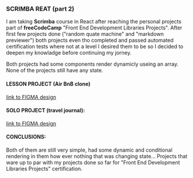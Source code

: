 ### SCRIMBA REAT (part 2)

I am taking **Scrimba** course in React after reaching the personal projects part of **freeCodeCamp** "Front End Development Libraries Projects". After first few projects done ("random quate machine" and "markdown previewer") both projects even tho completed and passed automated certification tests where not at a level I desired them to be so I decided to deepen my knowladge before continuing my jorney.

Both projects had some components render dynamicly useing an array. None of the projects still have any state.

#### LESSON PROJECT (Air BnB clone)

[link to FIGMA design](https://www.figma.com/file/4YjrygFEXOcDp9AAnVFv7o/Airbnb-Experiences?node-id=0%3A1)

#### SOLO PROJECT (travel journal):

[link to FIGMA design](https://www.figma.com/file/QG4cOExkdbIbhSfWJhs2gs/Travel-Journal?node-id=0%3A1)


#### CONCLUSIONS:

Both of them are still very simple, had some dynamic and conditional rendering in them how ever nothing that was changing state... Projects that ware up to par with my projects done so far for "Front End Development Libraries Projects" certification.


